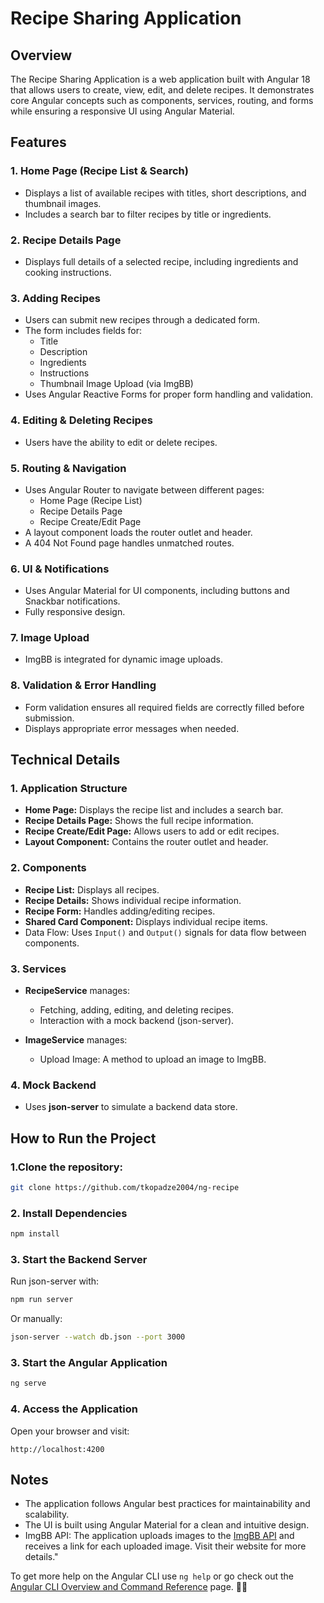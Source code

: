 # Recipe Sharing Application

## Overview

The Recipe Sharing Application is a web application built with Angular 18 that allows users to create, view, edit, and delete recipes. It demonstrates core Angular concepts such as components, services, routing, and forms while ensuring a responsive UI using Angular Material.

## Features

### 1. Home Page (Recipe List & Search)

- Displays a list of available recipes with titles, short descriptions, and thumbnail images.
- Includes a search bar to filter recipes by title or ingredients.

### 2. Recipe Details Page

- Displays full details of a selected recipe, including ingredients and cooking instructions.

### 3. Adding Recipes

- Users can submit new recipes through a dedicated form.
- The form includes fields for:
  - Title
  - Description
  - Ingredients
  - Instructions
  - Thumbnail Image Upload (via ImgBB)
- Uses Angular Reactive Forms for proper form handling and validation.

### 4. Editing & Deleting Recipes

- Users have the ability to edit or delete recipes.

### 5. Routing & Navigation

- Uses Angular Router to navigate between different pages:
  - Home Page (Recipe List)
  - Recipe Details Page
  - Recipe Create/Edit Page
- A layout component loads the router outlet and header.
- A 404 Not Found page handles unmatched routes.

### 6. UI & Notifications

- Uses Angular Material for UI components, including buttons and Snackbar notifications.
- Fully responsive design.

### 7. Image Upload

- ImgBB is integrated for dynamic image uploads.

### 8. Validation & Error Handling

- Form validation ensures all required fields are correctly filled before submission.
- Displays appropriate error messages when needed.

## Technical Details

### 1. Application Structure

- **Home Page:** Displays the recipe list and includes a search bar.
- **Recipe Details Page:** Shows the full recipe information.
- **Recipe Create/Edit Page:** Allows users to add or edit recipes.
- **Layout Component:** Contains the router outlet and header.

### 2. Components

- **Recipe List:** Displays all recipes.
- **Recipe Details:** Shows individual recipe information.
- **Recipe Form:** Handles adding/editing recipes.
- **Shared Card Component:** Displays individual recipe items.
- Data Flow: Uses `Input()` and `Output()` signals for data flow between components.

### 3. Services

- **RecipeService** manages:

  - Fetching, adding, editing, and deleting recipes.
  - Interaction with a mock backend (json-server).

- **ImageService** manages:
  - Upload Image: A method to upload an image to ImgBB.

### 4. Mock Backend

- Uses **json-server** to simulate a backend data store.

## How to Run the Project

### 1.Clone the repository:

```sh
git clone https://github.com/tkopadze2004/ng-recipe
```

### 2. Install Dependencies

```sh
npm install
```

### 3. Start the Backend Server

Run json-server with:

```sh
npm run server
```

Or manually:

```sh
json-server --watch db.json --port 3000
```

### 3. Start the Angular Application

```sh
ng serve
```

### 4. Access the Application

Open your browser and visit:

```
http://localhost:4200
```

## Notes

- The application follows Angular best practices for maintainability and scalability.
- The UI is built using Angular Material for a clean and intuitive design.
- ImgBB API: The application uploads images to the [ImgBB API](https://imgbb.com/) and receives a link for each uploaded image. Visit their website for more details."

To get more help on the Angular CLI use `ng help` or go check out the [Angular CLI Overview and Command Reference](https://angular.dev/tools/cli) page. 🚀🚀
